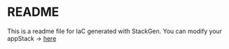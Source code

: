 # README
This is a readme file for IaC generated with StackGen.
You can modify your appStack -> [here](http://main.dev.stackgen.com/appstacks/d7038458-35f3-47d3-bb37-9e5871d7c915)
